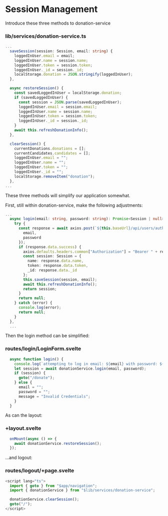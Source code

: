 # Session Management

Introduce these three methods to donation-service

### lib/services/donation-service.ts

~~~typescript
...
  saveSession(session: Session, email: string) {
    loggedInUser.email = email;
    loggedInUser.name = session.name;
    loggedInUser.token = session.token;
    loggedInUser._id = session._id;
    localStorage.donation = JSON.stringify(loggedInUser);
  },

  async restoreSession() {
    const savedLoggedInUser = localStorage.donation;
    if (savedLoggedInUser) {
      const session = JSON.parse(savedLoggedInUser);
      loggedInUser.email = session.email;
      loggedInUser.name = session.name;
      loggedInUser.token = session.token;
      loggedInUser._id = session._id;
    }
    await this.refreshDonationInfo();
  },

  clearSession() {
    currentDonations.donations = [];
    currentCandidates.candidates = [];
    loggedInUser.email = "";
    loggedInUser.name = "";
    loggedInUser.token = "";
    loggedInUser._id = "";
    localStorage.removeItem("donation");
  },
...
~~~

These three methods will simplify our application somewhat. 

First, still within donation-service, make the following adjustments:

~~~typescript
...
  async login(email: string, password: string): Promise<Session | null> {
    try {
      const response = await axios.post(`${this.baseUrl}/api/users/authenticate`, {
        email,
        password
      });
      if (response.data.success) {
        axios.defaults.headers.common["Authorization"] = "Bearer " + response.data.token;
        const session: Session = {
          name: response.data.name,
          token: response.data.token,
          _id: response.data._id
        };
        this.saveSession(session, email);
        await this.refreshDonationInfo();
        return session;
      }
      return null;
    } catch (error) {
      console.log(error);
      return null;
    }
  },
  ...
~~~

Then the login method can be simplified:

### routes/login/LoginForm.svelte

~~~typescript
  async function login() {
    console.log(`attempting to log in email: ${email} with password: ${password}`);
    let session = await donationService.login(email, password);
    if (session) {
      goto("/donate");
    } else {
      email = "";
      password = "";
      message = "Invalid Credentials";
    }
  }
~~~

As can the layout:

### +layout.svelte

~~~typescript
  onMount(async () => {
    await donationService.restoreSession();
  });
~~~

...and logout:

### routes/logout/+page.svelte

~~~typescript
<script lang="ts">
  import { goto } from "$app/navigation";
  import { donationService } from "$lib/services/donation-service";

  donationService.clearSession();
  goto("/");
</script>
~~~

